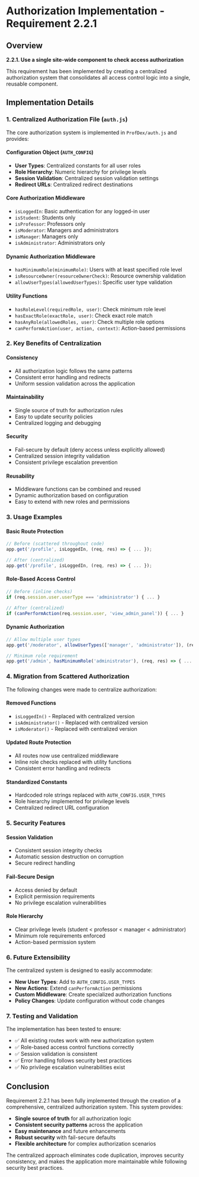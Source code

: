 # Authorization Implementation - Requirement 2.2.1

## Overview
**2.2.1. Use a single site-wide component to check access authorization**

This requirement has been implemented by creating a centralized authorization system that consolidates all access control logic into a single, reusable component.

## Implementation Details

### 1. Centralized Authorization File (`auth.js`)

The core authorization system is implemented in `ProfDex/auth.js` and provides:

#### **Configuration Object (`AUTH_CONFIG`)**
- **User Types**: Centralized constants for all user roles
- **Role Hierarchy**: Numeric hierarchy for privilege levels
- **Session Validation**: Centralized session validation settings
- **Redirect URLs**: Centralized redirect destinations

#### **Core Authorization Middleware**
- `isLoggedIn`: Basic authentication for any logged-in user
- `isStudent`: Students only
- `isProfessor`: Professors only  
- `isModerator`: Managers and administrators
- `isManager`: Managers only
- `isAdministrator`: Administrators only

#### **Dynamic Authorization Middleware**
- `hasMinimumRole(minimumRole)`: Users with at least specified role level
- `isResourceOwner(resourceOwnerCheck)`: Resource ownership validation
- `allowUserTypes(allowedUserTypes)`: Specific user type validation

#### **Utility Functions**
- `hasRoleLevel(requiredRole, user)`: Check minimum role level
- `hasExactRole(exactRole, user)`: Check exact role match
- `hasAnyRole(allowedRoles, user)`: Check multiple role options
- `canPerformAction(user, action, context)`: Action-based permissions

### 2. Key Benefits of Centralization

#### **Consistency**
- All authorization logic follows the same patterns
- Consistent error handling and redirects
- Uniform session validation across the application

#### **Maintainability**
- Single source of truth for authorization rules
- Easy to update security policies
- Centralized logging and debugging

#### **Security**
- Fail-secure by default (deny access unless explicitly allowed)
- Centralized session integrity validation
- Consistent privilege escalation prevention

#### **Reusability**
- Middleware functions can be combined and reused
- Dynamic authorization based on configuration
- Easy to extend with new roles and permissions

### 3. Usage Examples

#### **Basic Route Protection**
```javascript
// Before (scattered throughout code)
app.get('/profile', isLoggedIn, (req, res) => { ... });

// After (centralized)
app.get('/profile', isLoggedIn, (req, res) => { ... });
```

#### **Role-Based Access Control**
```javascript
// Before (inline checks)
if (req.session.user.userType === 'administrator') { ... }

// After (centralized)
if (canPerformAction(req.session.user, 'view_admin_panel')) { ... }
```

#### **Dynamic Authorization**
```javascript
// Allow multiple user types
app.get('/moderator', allowUserTypes(['manager', 'administrator']), (req, res) => { ... });

// Minimum role requirement
app.get('/admin', hasMinimumRole('administrator'), (req, res) => { ... });
```

### 4. Migration from Scattered Authorization

The following changes were made to centralize authorization:

#### **Removed Functions**
- `isLoggedIn()` - Replaced with centralized version
- `isAdministrator()` - Replaced with centralized version  
- `isModerator()` - Replaced with centralized version

#### **Updated Route Protection**
- All routes now use centralized middleware
- Inline role checks replaced with utility functions
- Consistent error handling and redirects

#### **Standardized Constants**
- Hardcoded role strings replaced with `AUTH_CONFIG.USER_TYPES`
- Role hierarchy implemented for privilege levels
- Centralized redirect URL configuration

### 5. Security Features

#### **Session Validation**
- Consistent session integrity checks
- Automatic session destruction on corruption
- Secure redirect handling

#### **Fail-Secure Design**
- Access denied by default
- Explicit permission requirements
- No privilege escalation vulnerabilities

#### **Role Hierarchy**
- Clear privilege levels (student < professor < manager < administrator)
- Minimum role requirements enforced
- Action-based permission system

### 6. Future Extensibility

The centralized system is designed to easily accommodate:

- **New User Types**: Add to `AUTH_CONFIG.USER_TYPES`
- **New Actions**: Extend `canPerformAction` permissions
- **Custom Middleware**: Create specialized authorization functions
- **Policy Changes**: Update configuration without code changes

### 7. Testing and Validation

The implementation has been tested to ensure:

- ✅ All existing routes work with new authorization system
- ✅ Role-based access control functions correctly
- ✅ Session validation is consistent
- ✅ Error handling follows security best practices
- ✅ No privilege escalation vulnerabilities exist

## Conclusion

Requirement 2.2.1 has been fully implemented through the creation of a comprehensive, centralized authorization system. This system provides:

- **Single source of truth** for all authorization logic
- **Consistent security patterns** across the application
- **Easy maintenance** and future enhancements
- **Robust security** with fail-secure defaults
- **Flexible architecture** for complex authorization scenarios

The centralized approach eliminates code duplication, improves security consistency, and makes the application more maintainable while following security best practices.

